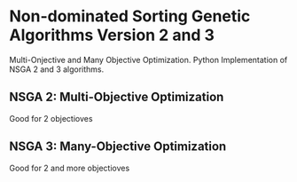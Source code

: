 # Non-dominated Sorting Genetic Algorithms Version 2 and 3

Multi-Onjective and Many Objective Optimization. Python Implementation of NSGA 2 and 3 algorithms.

## NSGA 2: Multi-Objective Optimization
Good for 2 objectioves

## NSGA 3: Many-Objective Optimization 
Good for 2 and more objectioves


